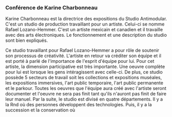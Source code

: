 ### Conférence de Karine Charbonneau

Karine Charbonneau est la directrice des expositions du Studio Antimodular. C'est un studio de production travaillant pour un artiste. Celui-ci se nomme Rafael Lozano-Hemmer. C'est un artiste mexicain et canadien et il travaille avec des arts électroniques. Le fonctionnement et une description du studio sont bien expliqués. 

Ce studio travaillant pour Rafael Lozano-Hemmer a pour rôle de soutenir son processus de créativité. L'artiste en retour va créditer son équipe et il est porté à parlé de l'importance de l'esprit d'équipe pour lui. Pour cet artiste, la dimension participative est très importante. Une oeuvre complète pour lui est lorsque les gens intéragissent avec celle-ci. De plus, ce studio possède 5 secteurs de travail soit les collections et expositions muséales, les expositions immersives, l'art public temporaire, l'art public permanente et le parkour. Toutes les oeuvres que l'équipe aura créé avec l'artiste seront documenter et l'oeuvre ne sera pas finit tant qu'ils n'auront pas finit de faire leur manuel. Par la suite, le studio est divisé en quatre départements. Il y a la Rnd où des personnes développent des technologies. Puis, il y a la succession et la conservation où 


